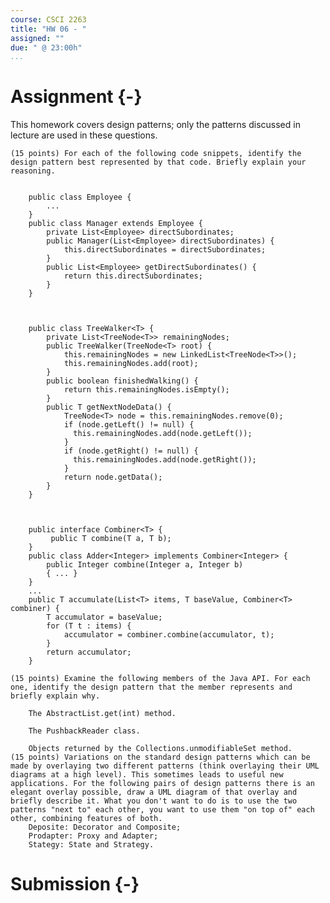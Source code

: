 ```yaml
---
course: CSCI 2263
title: "HW 06 - "
assigned: ""
due: " @ 23:00h"
...
```


# Assignment {-}

This homework covers design patterns; only the patterns discussed in lecture are used in these questions.

    (15 points) For each of the following code snippets, identify the design pattern best represented by that code. Briefly explain your reasoning.


        public class Employee {
            ...
        }
        public class Manager extends Employee {
            private List<Employee> directSubordinates;
            public Manager(List<Employee> directSubordinates) {
                this.directSubordinates = directSubordinates;
            }
            public List<Employee> getDirectSubordinates() {
                return this.directSubordinates;
            }
        }



        public class TreeWalker<T> {
            private List<TreeNode<T>> remainingNodes;
            public TreeWalker(TreeNode<T> root) {
                this.remainingNodes = new LinkedList<TreeNode<T>>();
                this.remainingNodes.add(root);
            }
            public boolean finishedWalking() {
                return this.remainingNodes.isEmpty();
            }
            public T getNextNodeData() {
                TreeNode<T> node = this.remainingNodes.remove(0);
                if (node.getLeft() != null) {
                  this.remainingNodes.add(node.getLeft());
                }
                if (node.getRight() != null) {
                  this.remainingNodes.add(node.getRight());
                }
                return node.getData();
            }
        }



        public interface Combiner<T> {
             public T combine(T a, T b);
        }
        public class Adder<Integer> implements Combiner<Integer> {
        	public Integer combine(Integer a, Integer b)
        	{ ... }
        }
        ...
        public T accumulate(List<T> items, T baseValue, Combiner<T> combiner) {
            T accumulator = baseValue;
            for (T t : items) {
                accumulator = combiner.combine(accumulator, t);
            }
            return accumulator;
        }

    (15 points) Examine the following members of the Java API. For each one, identify the design pattern that the member represents and briefly explain why.

        The AbstractList.get(int) method.

        The PushbackReader class.

        Objects returned by the Collections.unmodifiableSet method.
    (15 points) Variations on the standard design patterns which can be made by overlaying two different patterns (think overlaying their UML diagrams at a high level). This sometimes leads to useful new applications. For the following pairs of design patterns there is an elegant overlay possible, draw a UML diagram of that overlay and briefly describe it. What you don't want to do is to use the two patterns "next to" each other, you want to use them "on top of" each other, combining features of both.
        Deposite: Decorator and Composite;
        Prodapter: Proxy and Adapter;
        Stategy: State and Strategy.


# Submission {-}
